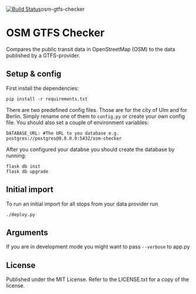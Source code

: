 [![Build Status](https://travis-ci.org/k-nut/osm-gtfs-checker.png?branch=master)](https://travis-ci.org/k-nut/osm-gtfs-checker)osm-gtfs-checker

OSM GTFS Checker
===============

Compares the public transit data in OpenStreetMap (OSM) to the data published by a GTFS-provider.


Setup & config
--------------
First install the dependencies:
```
pip install -r requirements.txt
```


There are two predefined config files. Those are for the city of Ulm and for Berlin. Simply rename one of them to `config.py` or create your own config file.
You should also set a couple of environment variables:

```
DATABASE_URL: #The URL to you database e.g. postgres://postgres@0.0.0.0:5432/osm-checker
```

After you configured your databse you should create the database by running:
```
flask db init
flask db upgrade
```

Initial import
--------------

To run an initial import for all stops from your data provider run

```
./deploy.py
```

Arguments
---------
If you are in development mode you might want to pass ``` --verbose ``` to app.py

License
-------
Published under the MIT License. Refer to the LICENSE.txt for a copy of the license.
